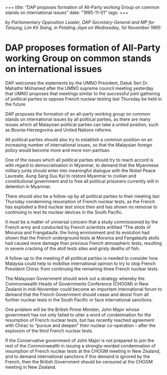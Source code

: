 +++ 
title: "DAP proposes formation of All-Party working Group on common stands on international issues"
date: "1995-11-01"
tags:
+++

_by Parliamentary Opposition Leader, DAP Secretary-General and MP for Tanjung, Lim Kit Siang, in Petaling Jaya on Wednesday, 1st November 1995:_

# DAP proposes formation of All-Party working Group on common stands on international issues

DAP welcomes the statements by the UMNO President, Datuk Seri Dr. Mahathir Mohamed after the UMNO supreme council meeting yesterday that UMNO proposes that meetings similar to the successful joint gathering of political parties to oppose French nuclear testing last Thursday be held in the future.</u>

DAP proposes the formation of an all-party working group on common stands on international issues by all political parties, as there  are many issues which all Malaysian political parties can take a united position, such as Bosnia-Herzegovina and United Nations reforms.

All political parties should also try to establish a common position on an increasing number of international issues, so that the Malaysian foreign policy would become more and more non-partisan.

One of the issues which all political parties should try to reach accord is with regard to democratisation in Myanmar, to demand that the Myanmese military junta should enter into meaningful dialogue with the Nobel Peace Laureate, Aung Sang Suu Kyi to restore Myanmar to civilian and constitutional government and to free all political prisoners currently still in detention in Myanmar.

There should also be a follow-up by all political parties to their meeting last Thursday condemning resumption of French nuclear tests, as the French has exploded a third nuclear test since then and has shown no remorse to continuing to test its nuclear devices in the South Pacific.

It must be a matter of universal concern that a study commissioned by the French army and conducted by French scientists entitled “The atolls of Moruroa and Frangataufa: the living environment and its evolution had shown that the French underground tests at Moruroa and Fangataufa atolls had caused more damage than previous French atmospheric tests, resulting in severe cracking of the atoll tests sites and grisly deaths of fish.

A follow-up to the meeting if all political parties is needed to consider how Malaysia could help to mobilise international opinion to try to stop French President Chirac from continuing the remaining three French nuclear tests.

The Malaysian Government should work out a strategy whereby the Commonwealth Heads of Governments Conference (CHOGM) in New Zealand in mid-November could become an important international forum to demand that the French Government should cease and desist from all further nuclear tests in the South Pacific or face international sanctions.

One problem will be the British Prime Minister, John Major whose government has not only failed to utter a word of condemnation for the resumption of French nuclear tests, but has recently reached agreement with Chirac to “pursue and deepen” their nuclear co-operation – after the explosion of the third French nuclear tests.

If the Conservative government of John Major is not prepared to join the rest of the Commonwealth in issuing a strongly-worded condemnation of resumption of French nuclear tests at the CHOGM meeting in New Zealand, and to demand international sanctions if this demand is ignored by the French, then the British Government should be censured at the CHOGM meeting in New Zealand. 
